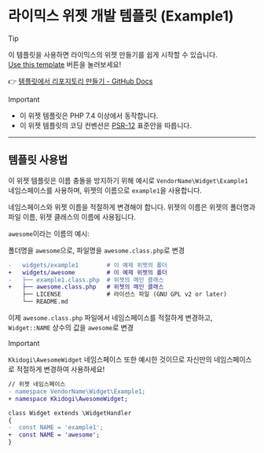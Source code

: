 # 라이믹스 위젯 개발 템플릿 (Example1)

> [!TIP]
> 이 템플릿을 사용하면 라이믹스의 위젯 만들기를 쉽게 시작할 수 있습니다.  
> [Use this template](https://github.com/new?template_name=rhymix-widget&template_owner=rhymix-guide) 버튼을 눌러보세요!
>
> 👉 [템플릿에서 리포지토리 만들기 - GitHub Docs](https://docs.github.com/ko/repositories/creating-and-managing-repositories/creating-a-repository-from-a-template)

> [!IMPORTANT]
>
> - 이 위젯 템플릿은 PHP 7.4 이상에서 동작합니다.
> - 이 위젯 템플릿의 코딩 컨벤션은 [PSR-12](https://www.php-fig.org/psr/psr-12/) 표준안을 따릅니다.

---

## 템플릿 사용법

이 위젯 템플릿은 이름 충돌을 방지하기 위해 예시로 `VendorName\Widget\Example1` 네임스페이스를 사용하며, 위젯의 이름으로 `example1`을 사용합니다.

네임스페이스와 위젯 이름을 적절하게 변경해야 합니다. 위젯의 이름은 위젯의 폴더명과 파일 이름, 위젯 클래스의 이름에 사용됩니다.

`awesome`이라는 이름의 예시:

폴더명을 `awesome`으로, 파일명을 `awesome.class.php`로 변경

```diff
-   widgets/example1        # 이 예제 위젯의 폴더
+   widgets/awesome         # 이 예제 위젯의 폴더
-   ├── example1.class.php  # 위젯의 메인 클래스
+   ├── awesome.class.php   # 위젯의 메인 클래스
    ├── LICENSE             # 라이선스 파일 (GNU GPL v2 or later)
    └── README.md
```

이제 `awesome.class.php` 파일에서 네임스페이스를 적절하게 변경하고, `Widget::NAME` 상수의 값을 `awesome`로 변경

> [!important]
> `Kkidogi\AwesomeWidget` 네임스페이스 또한 예시한 것이므로 자신만의 네임스페이스로 적절하게 변경하여 사용하세요!

```diff
// 위젯 네임스페이스
- namespace VendorName\Widget\Example1;
+ namespace Kkidogi\AwesomeWidget;

class Widget extends \WidgetHandler
{
-  const NAME = 'example1';
+  const NAME = 'awesome';
}
```

